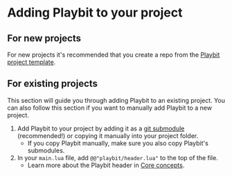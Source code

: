 # Adding Playbit to your project

## For new projects
For new projects it's recommended that you create a repo from the [Playbit project template](https://github.com/GamesRightMeow/playbit-template).

## For existing projects

This section will guide you through adding Playbit to an existing project. You can also follow this section if you want to manually add Playbit to a new project.

1. Add Playbit to your project by adding it as a [git submodule](https://git-scm.com/book/en/v2/Git-Tools-Submodules) (recommended!) or copying it manually into your project folder.
   - If you copy Playbit manually, make sure you also copy Playbit's submodules.
2. In your `main.lua` file, add `@@"playbit/header.lua"` to the top of the file.
   - Learn more about the Playbit header in [Core concepts](core-concepts.md#playbit-header).

